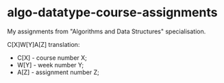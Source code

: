 # algo-datatype-course-assignments
My assignments from "Algorithms and Data Structures" specialisation.

C[X]W[Y]A[Z] translation:

* C[X] - course number X;
* W[Y] - week number Y;
* A[Z] - assignment number Z;
